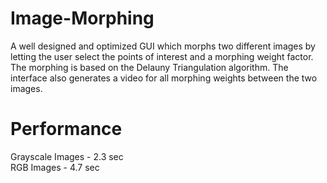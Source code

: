 # Image-Morphing
A well designed and optimized GUI which morphs two different images by letting the user select the points of interest and a morphing weight factor. The morphing is based on the Delauny Triangulation algorithm. The interface also generates a video for all morphing weights between the two images.
# Performance 
Grayscale Images - 2.3 sec     
RGB Images - 4.7 sec       
